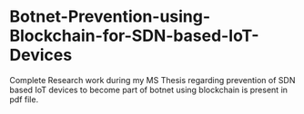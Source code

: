 # Botnet-Prevention-using-Blockchain-for-SDN-based-IoT-Devices
Complete Research work during my MS Thesis regarding prevention of SDN based IoT devices to become part of botnet using blockchain is present in pdf file.
